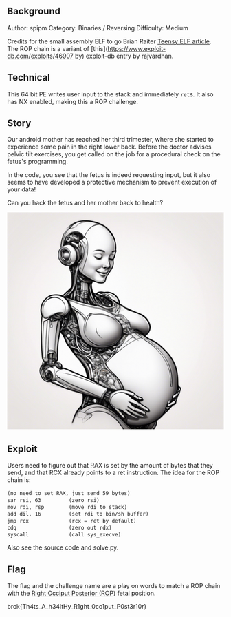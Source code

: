 ## Background

 Author: spipm
 Category: Binaries / Reversing
 Difficulty: Medium

Credits for the small assembly ELF to go Brian Raiter [Teensy ELF article](https://www.muppetlabs.com/~breadbox/software/tiny/teensy.html). The ROP chain is a variant of [this](https://www.exploit-db.com/exploits/46907
by) exploit-db entry by rajvardhan.

## Technical

This 64 bit PE writes user input to the stack and immediately `ret`s. It also has NX enabled, making this a ROP challenge. 

## Story

Our android mother has reached her third trimester, where she started to experience some pain in the right lower back. Before the doctor advises pelvic tilt exercises, you get called on the job for a procedural check on the fetus's programming. 

In the code, you see that the fetus is indeed requesting input, but it also seems to have developed a protective mechanism to prevent execution of your data!

Can you hack the fetus and her mother back to health?

![Fetusbot](./fetal_stage.jpeg "Fetusbot")

## Exploit

Users need to figure out that RAX is set by the amount of bytes that they send, and that RCX already points to a ret instruction. The idea for the ROP chain is:

```
(no need to set RAX, just send 59 bytes)
sar rsi, 63 		(zero rsi)
mov rdi, rsp 		(move rdi to stack)
add dil, 16 		(set rdi to bin/sh buffer)
jmp rcx 			(rcx = ret by default)
cdq 				(zero out rdx)
syscall 			(call sys_execve)
```

Also see the source code and solve.py.

## Flag

The flag and the challenge name are a play on words to match a ROP chain with the [Right Occiput Posterior (ROP)](https://www.spinningbabies.com/pregnancy-birth/baby-position/other-fetal-positions/right-occiput-posterior/) fetal position.

brck{Th4ts_A_h34ltHy_R1ght_0cc1put_P0st3r10r}